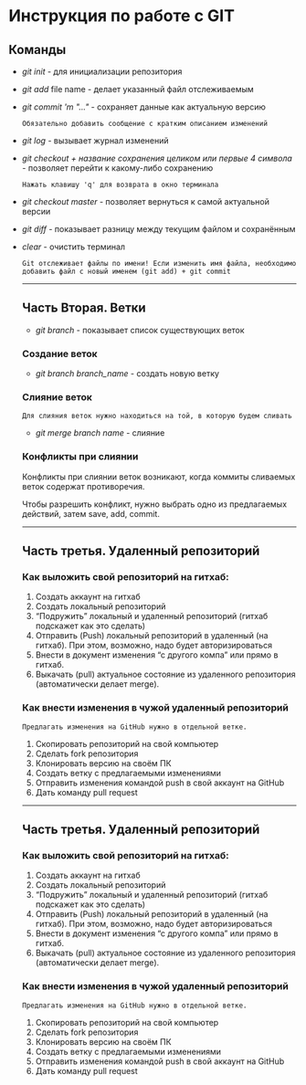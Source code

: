 # Инструкция по работе с GIT


## Команды

* *git init* - для инициализации репозитория

* *git add* file name - делает указанный файл отслеживаемым

* *git commit 'm "..."* - сохраняет данные как актуальную версию

   ```Обязательно добавить сообщение с кратким описанием изменений```

* *git log* - вызывает журнал изменений

* *git checkout +  название сохранения целиком или первые 4 символа* - позволяет перейти к какому-либо сохранению

   ```Нажать клавишу 'q' для возврата в окно терминала```

* *git checkout master* - позволяет вернуться к самой актуальной версии

* *git diff* - показывает разницу между текущим файлом
и сохранённым

* *clear* - очистить терминал

   ```Git отслеживает файлы по имени! Если изменить имя файла, необходимо добавить файл с новый именем (git add) + git commit```

   -----

   ## Часть Вторая. Ветки

   * *git branch* - показывает список существующих веток

   ### Создание веток
   * *git branch branch_name* - создать новую ветку

   ### Слияние веток

   ```Для слияния веток нужно находиться на той, в которую будем сливать``` 

   * *git merge branch name* - слияние


   ### Конфликты при слиянии 

   Конфликты при слиянии веток возникают, когда коммиты сливаемых веток содержат противоречия. 

   Чтобы разрешить конфликт, нужно выбрать одно из предлагаемых действий, затем save, add, commit.

   ---

   ## Часть третья. Удаленный репозиторий

   ### Как выложить свой репозиторий на гитхаб:

   1. Создать аккаунт на гитхаб
   2. Создать локальный репозиторий
   3. “Подружить” локальный и удаленный репозиторий (гитхаб подскажет как это сделать)
   4. Отправить (Push) локальный репозиторий в удаленный (на гитхаб). При этом, возможно, надо будет авторизироваться
   5. Внести в документ изменения “с другого компа” или прямо в гитхаб.
   6. Выкачать (pull) актуальное состояние из удаленного репозитория (автоматически делает merge).



   ### Как внести изменения в чужой удаленный репозиторий

   ```Предлагать изменения на GitHub нужно в отдельной ветке.```

   1. Скопировать репозиторий на свой компьютер
   2. Сделать fork репозитория 
   3. Клонировать версию на своём ПК 
   4. Создать ветку с предлагаемыми изменениями 
   5. Отправить изменения командой push в свой аккаунт на GitHub 
   6. Дать команду pull request

   ---

   ## Часть третья. Удаленный репозиторий

   ### Как выложить свой репозиторий на гитхаб:

   1. Создать аккаунт на гитхаб
   2. Создать локальный репозиторий
   3. “Подружить” локальный и удаленный репозиторий (гитхаб подскажет как это сделать)
   4. Отправить (Push) локальный репозиторий в удаленный (на гитхаб). При этом, возможно, надо будет авторизироваться
   5. Внести в документ изменения “с другого компа” или прямо в гитхаб.
   6. Выкачать (pull) актуальное состояние из удаленного репозитория (автоматически делает merge).



   ### Как внести изменения в чужой удаленный репозиторий

   ```Предлагать изменения на GitHub нужно в отдельной ветке.```

   1. Скопировать репозиторий на свой компьютер
   2. Сделать fork репозитория 
   3. Клонировать версию на своём ПК 
   4. Создать ветку с предлагаемыми изменениями 
   5. Отправить изменения командой push в свой аккаунт на GitHub 
   6. Дать команду pull request



